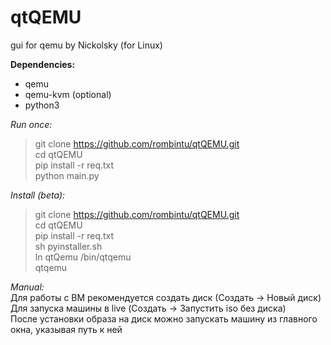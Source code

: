 # qtQEMU
gui for qemu by Nickolsky (for Linux)

**Dependencies:**
- qemu
- qemu-kvm (optional)
- python3

*Run once:*
> git clone https://github.com/rombintu/qtQEMU.git  
> cd qtQEMU  
> pip install -r req.txt  
> python main.py  

*Install (beta):*
> git clone https://github.com/rombintu/qtQEMU.git  
> cd qtQEMU  
> pip install -r req.txt  
> sh pyinstaller.sh  
> ln qtQemu /bin/qtqemu  
> qtqemu  

*Manual:*  
Для работы с ВМ рекомендуется создать диск (Создать -> Новый диск)  
Для запуска машины в live (Создать -> Запустить iso без диска)  
После установки образа на диск можно запускать машину из главного окна, указывая путь к ней  
